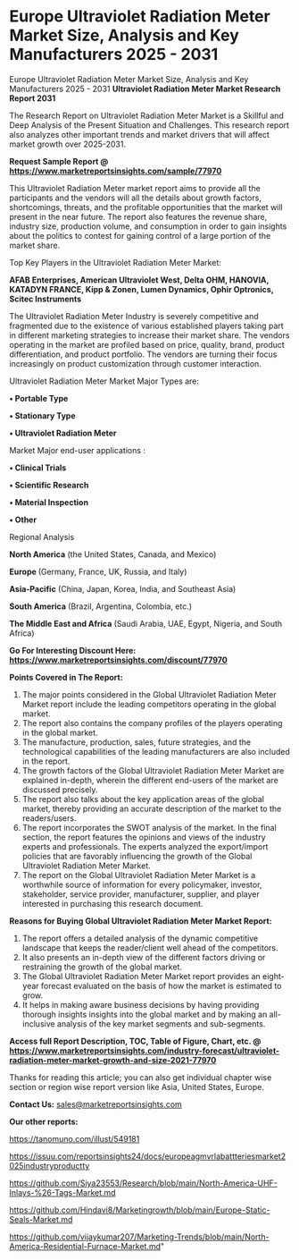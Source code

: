 # Europe Ultraviolet Radiation Meter Market Size, Analysis and Key Manufacturers 2025 - 2031
Europe Ultraviolet Radiation Meter Market Size, Analysis and Key Manufacturers 2025 - 2031
<strong>Ultraviolet Radiation Meter Market Research Report 2031</strong>

The Research Report on Ultraviolet Radiation Meter Market is a Skillful and Deep Analysis of the Present Situation and Challenges. This research report also analyzes other important trends and market drivers that will affect market growth over 2025-2031.

<strong>Request Sample Report @ <a href=https://www.marketreportsinsights.com/sample/77970>https://www.marketreportsinsights.com/sample/77970</a></strong>

This Ultraviolet Radiation Meter market report aims to provide all the participants and the vendors will all the details about growth factors, shortcomings, threats, and the profitable opportunities that the market will present in the near future. The report also features the revenue share, industry size, production volume, and consumption in order to gain insights about the politics to contest for gaining control of a large portion of the market share.

Top Key Players in the Ultraviolet Radiation Meter Market:

<strong>AFAB Enterprises, American Ultraviolet West, Delta OHM, HANOVIA, KATADYN FRANCE, Kipp & Zonen, Lumen Dynamics, Ophir Optronics, Scitec Instruments</strong>

The Ultraviolet Radiation Meter Industry is severely competitive and fragmented due to the existence of various established players taking part in different marketing strategies to increase their market share. The vendors operating in the market are profiled based on price, quality, brand, product differentiation, and product portfolio. The vendors are turning their focus increasingly on product customization through customer interaction.

Ultraviolet Radiation Meter Market Major Types are:

<strong>• Portable Type

• Stationary Type

• Ultraviolet Radiation Meter</strong>

Market Major end-user applications :

<strong>• Clinical Trials

• Scientific Research

• Material Inspection

• Other</strong>

Regional Analysis

</u><strong><b>North America</b></strong> (the United States, Canada, and Mexico)

<strong><b>Europe </b></strong>(Germany, France, UK, Russia, and Italy)

<strong><b>Asia-Pacific</b></strong> (China, Japan, Korea, India, and Southeast Asia)

<strong><b>South America</b></strong> (Brazil, Argentina, Colombia, etc.)

<strong><b>The Middle East and Africa</b></strong> (Saudi Arabia, UAE, Egypt, Nigeria, and South Africa)

<strong>Go For Interesting Discount Here: <a href=https://www.marketreportsinsights.com/discount/77970>https://www.marketreportsinsights.com/discount/77970</a></strong>

<strong>Points Covered in The Report:</strong>
<ol>
  <li>The major points considered in the Global Ultraviolet Radiation Meter Market report include the leading competitors operating in the global market.</li>
  <li>The report also contains the company profiles of the players operating in the global market.</li>
  <li>The manufacture, production, sales, future strategies, and the technological capabilities of the leading manufacturers are also included in the report.</li>
  <li>The growth factors of the Global Ultraviolet Radiation Meter Market are explained in-depth, wherein the different end-users of the market are discussed precisely.</li>
  <li>The report also talks about the key application areas of the global market, thereby providing an accurate description of the market to the readers/users.</li>
  <li>The report incorporates the SWOT analysis of the market. In the final section, the report features the opinions and views of the industry experts and professionals. The experts analyzed the export/import policies that are favorably influencing the growth of the Global Ultraviolet Radiation Meter Market.</li>
  <li>The report on the Global Ultraviolet Radiation Meter Market is a worthwhile source of information for every policymaker, investor, stakeholder, service provider, manufacturer, supplier, and player interested in purchasing this research document.</li>
</ol>
<strong>Reasons for Buying Global Ultraviolet Radiation Meter Market Report:</strong>

<ol>
  <li>The report offers a detailed analysis of the dynamic competitive landscape that keeps the reader/client well ahead of the competitors.</li>
  <li>It also presents an in-depth view of the different factors driving or restraining the growth of the global market.</li>
  <li>The Global Ultraviolet Radiation Meter Market report provides an eight-year forecast evaluated on the basis of how the market is estimated to grow.</li>
  <li>It helps in making aware business decisions by having providing thorough insights insights into the global market and by making an all-inclusive analysis of the key market segments and sub-segments.</li>
</ol>
<strong>Access full Report Description, TOC, Table of Figure, Chart, etc. @ <a href=https://www.marketreportsinsights.com/industry-forecast/ultraviolet-radiation-meter-market-growth-and-size-2021-77970>https://www.marketreportsinsights.com/industry-forecast/ultraviolet-radiation-meter-market-growth-and-size-2021-77970</a></strong>


Thanks for reading this article; you can also get individual chapter wise section or region wise report version like Asia, United States, Europe.

<strong>Contact Us:</strong>
sales@marketreportsinsights.com

<strong>Our other reports:</strong>

<a href=https://tanomuno.com/illust/549181>https://tanomuno.com/illust/549181</a>

<a href=https://issuu.com/reportsinsights24/docs/europeagmvrlabattteriesmarket2025industryproductty>https://issuu.com/reportsinsights24/docs/europeagmvrlabattteriesmarket2025industryproductty</a>

<a href=https://github.com/Siya23553/Research/blob/main/North-America-UHF-Inlays-%26-Tags-Market.md>https://github.com/Siya23553/Research/blob/main/North-America-UHF-Inlays-%26-Tags-Market.md</a>

<a href=https://github.com/Hindavi8/Marketingrowth/blob/main/Europe-Static-Seals-Market.md>https://github.com/Hindavi8/Marketingrowth/blob/main/Europe-Static-Seals-Market.md</a>

<a href=https://github.com/vijaykumar207/Marketing-Trends/blob/main/North-America-Residential-Furnace-Market.md>https://github.com/vijaykumar207/Marketing-Trends/blob/main/North-America-Residential-Furnace-Market.md</a>"

